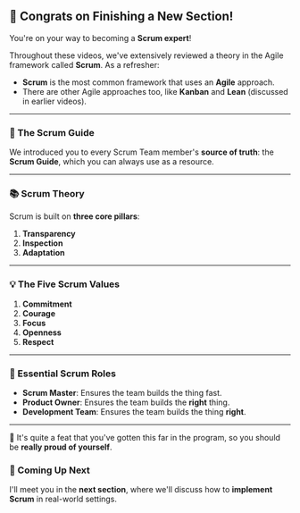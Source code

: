 ## 🎉 Congrats on Finishing a New Section!

You're on your way to becoming a **Scrum expert**!

Throughout these videos, we've extensively reviewed a theory in the Agile framework called **Scrum**. As a refresher:

- **Scrum** is the most common framework that uses an **Agile** approach.
- There are other Agile approaches too, like **Kanban** and **Lean** (discussed in earlier videos).

---

### 📘 The Scrum Guide

We introduced you to every Scrum Team member's **source of truth**: the **Scrum Guide**, which you can always use as a resource.

---

### 📚 Scrum Theory

Scrum is built on **three core pillars**:

1. **Transparency**
2. **Inspection**
3. **Adaptation**

---

### 💡 The Five Scrum Values

1. **Commitment**
2. **Courage**
3. **Focus**
4. **Openness**
5. **Respect**

---

### 👥 Essential Scrum Roles

- **Scrum Master**: Ensures the team builds the thing fast.
- **Product Owner**: Ensures the team builds the **right** thing.
- **Development Team**: Ensures the team builds the thing **right**.

---

👏 It's quite a feat that you've gotten this far in the program, so you should be **really proud of yourself**.

### 🚀 Coming Up Next

I'll meet you in the **next section**, where we'll discuss how to **implement Scrum** in real-world settings.
